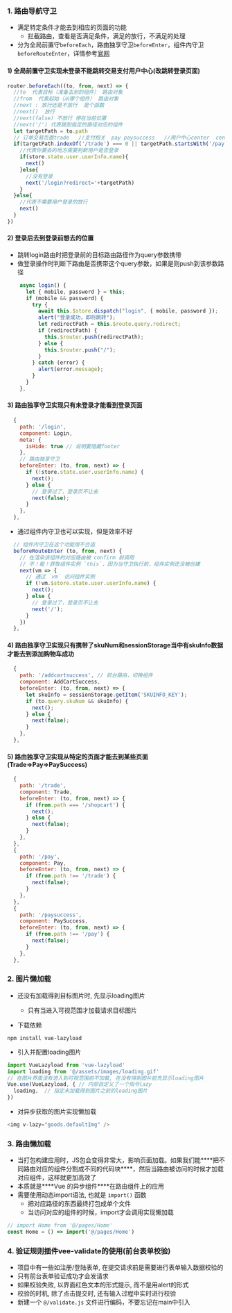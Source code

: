 ### 1. 路由导航守卫

- 满足特定条件才能去到相应的页面的功能
  - 拦截路由，查看是否满足条件，满足的放行，不满足的处理
- 分为全局前置守`beforeEach`，路由独享守卫`beforeEnter`，组件内守卫`beforeRouteEnter`，详情参考<a href='https://router.vuejs.org/zh/guide/advanced/navigation-guards.html'>官网</a>

#### 1) 全局前置守卫实现未登录不能跳转交易支付用户中心(改跳转登录页面)

```js
router.beforeEach((to, from, next) => {
  //to  代表目标（准备去到的组件） 路由对象
  //from  代表起始（从哪个组件） 路由对象
  //next : 放行还是不放行  是个函数  
  //next()  放行
  //next(false) 不放行 停在当前位置
  //next('/') 代表跳到指定的路径对应的组件
  let targetPath = to.path
  // 订单交易页面trade   //支付相关  pay paysuccess   //用户中心center  center/myorder center/grouporder 
  if(targetPath.indexOf('/trade') === 0 || targetPath.startsWith('/pay') || targetPath.startsWith('/center')){
    //代表你要去的地方需要判断用户是否登录
    if(store.state.user.userInfo.name){
      next()
    }else{
      //没有登录
      next('/login?redirect='+targetPath)
    }
  }else{
    //代表不需要用户登录的放行
    next()
  }
})
```

#### 2) 登录后去到登录前想去的位置

- 跳转login路由时把登录前的目标路由路径作为query参数携带
- 做登录操作时判断下路由是否携带这个query参数，如果是则push到该参数路径

```js
    async login() {
      let { mobile, password } = this;
      if (mobile && password) {
        try {
          await this.$store.dispatch("login", { mobile, password });
          alert("登录成功，即将跳转");
          let redirectPath = this.$route.query.redirect;
          if (redirectPath) {
            this.$router.push(redirectPath);
          } else {
            this.$router.push("/");
          }
        } catch (error) {
          alert(error.message);
        }
      }
    },
```

#### 3) 路由独享守卫实现只有未登录才能看到登录页面

```js
  {
    path: '/login',
    component: Login,
    meta: {
      isHide: true // 说明要隐藏footer
    },
    // 路由独享守卫
    beforeEnter: (to, from, next) => {
      if (!store.state.user.userInfo.name) {
        next();
      } else {
        // 登录过了，登录页不让去
        next(false);
      }
    },
  },
```

- 通过组件内守卫也可以实现，但是效率不好

```js
  // 组件内守卫在这个功能用不合适
  beforeRouteEnter (to, from, next) {
    // 在渲染该组件的对应路由被 confirm 前调用
    // 不！能！获取组件实例 `this`，因为当守卫执行前，组件实例还没被创建
    next(vm => {
      // 通过 `vm` 访问组件实例
      if (!vm.$store.state.user.userInfo.name) {
        next();
      } else {
        // 登录过了，登录页不让去
        next('/');
      }
    })
  },
```

#### 4) 路由独享守卫实现只有携带了skuNum和sessionStorage当中有skuInfo数据才能去到添加购物车成功

```js
  {
    path: '/addcartsuccess', // 前台路由，切换组件
    component: AddCartSuccess,
    beforeEnter: (to, from, next) => {
      let skuInfo = sessionStorage.getItem('SKUINFO_KEY');
      if (to.query.skuNum && skuInfo) {
        next();
      } else {
        next(false);
      }
    },
  },
```

#### 5) 路由独享守卫实现从特定的页面才能去到某些页面(Trade=>Pay=>PaySuccess)

```js
  {
    path: '/trade', 
    component: Trade,
    beforeEnter: (to, from, next) => {
      if (from.path === '/shopcart') {
        next();
      } else {
        next(false);
      }
    },
  },
  {
    path: '/pay', 
    component: Pay,
    beforeEnter: (to, from, next) => {
      if (from.path !== '/trade') {
        next(false);
      }
    },
  },
  {
    path: '/paysuccess', 
    component: PaySuccess,
    beforeEnter: (to, from, next) => {
      if (from.path !== '/pay') {
        next(false);
      } 
    },
  },
```

### 2. 图片懒加载

- 还没有加载得到目标图片时, 先显示loading图片
  - 只有当<img>进入可视范围才加载请求目标图片

- 下载依赖

```shell
npm install vue-lazyload
```

- 引入并配置loading图片

```js
import VueLazyload from 'vue-lazyload'
import loading from '@/assets/images/loading.gif'
// 在图片界面没有进入到可视范围前不加载, 在没有得到图片前先显示loading图片
Vue.use(VueLazyload, { // 内部自定义了一个指令lazy
  loading,  // 指定未加载得到图片之前的loading图片
})
```

- 对异步获取的图片实现懒加载

```js
<img v-lazy="goods.defaultImg" />
```

### 3. 路由懒加载

- 当打包构建应用时，JS包会变得非常大，影响页面加载。如果我们能***\*把不同路由对应的组件分割成不同的代码块\****，然后当路由被访问的时候才加载对应组件，这样就更加高效了
- 本质就是***\*Vue 的异步组件\****在路由组件上的应用
- 需要使用动态import语法, 也就是 `import()` 函数
  - 把对应路径的东西最终打包成单个文件  
  - 当访问对应的组件的时候，import才会调用实现懒加载

```js
// import Home from '@/pages/Home'
const Home = () => import('@/pages/Home')
```

### 4. 验证规则插件vee-validate的使用(前台表单校验)

- 项目中有一些如注册/登陆表单, 在提交请求前是需要进行表单输入数据校验的
- 只有前台表单验证成功才会发请求
- 如果校验失败, 以界面红色文本的形式提示, 而不是用alert的形式
- 校验的时机, 除了点击提交时, 还有输入过程中实时进行校验
- 新建一个 `@/validate.js` 文件进行编码，不要忘记在main中引入


